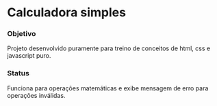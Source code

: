 # Calculadora simples

### Objetivo

Projeto desenvolvido puramente para treino de conceitos de html, css e javascript puro.


### Status

Funciona para operações matemáticas e exibe mensagem de erro para operações inválidas.